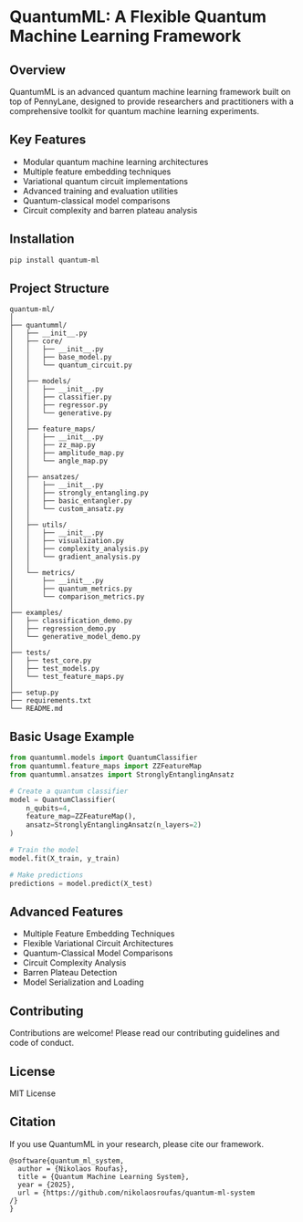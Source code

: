 # QuantumML: A Flexible Quantum Machine Learning Framework

## Overview

QuantumML is an advanced quantum machine learning framework built on top of PennyLane, designed to provide researchers and practitioners with a comprehensive toolkit for quantum machine learning experiments.

## Key Features

- Modular quantum machine learning architectures
- Multiple feature embedding techniques
- Variational quantum circuit implementations
- Advanced training and evaluation utilities
- Quantum-classical model comparisons
- Circuit complexity and barren plateau analysis

## Installation

```bash
pip install quantum-ml
```

## Project Structure

```
quantum-ml/
│
├── quantumml/
│   ├── __init__.py
│   ├── core/
│   │   ├── __init__.py
│   │   ├── base_model.py
│   │   └── quantum_circuit.py
│   │
│   ├── models/
│   │   ├── __init__.py
│   │   ├── classifier.py
│   │   ├── regressor.py
│   │   └── generative.py
│   │
│   ├── feature_maps/
│   │   ├── __init__.py
│   │   ├── zz_map.py
│   │   ├── amplitude_map.py
│   │   └── angle_map.py
│   │
│   ├── ansatzes/
│   │   ├── __init__.py
│   │   ├── strongly_entangling.py
│   │   ├── basic_entangler.py
│   │   └── custom_ansatz.py
│   │
│   ├── utils/
│   │   ├── __init__.py
│   │   ├── visualization.py
│   │   ├── complexity_analysis.py
│   │   └── gradient_analysis.py
│   │
│   └── metrics/
│       ├── __init__.py
│       ├── quantum_metrics.py
│       └── comparison_metrics.py
│
├── examples/
│   ├── classification_demo.py
│   ├── regression_demo.py
│   └── generative_model_demo.py
│
├── tests/
│   ├── test_core.py
│   ├── test_models.py
│   └── test_feature_maps.py
│
├── setup.py
├── requirements.txt
└── README.md
```

## Basic Usage Example

```python
from quantumml.models import QuantumClassifier
from quantumml.feature_maps import ZZFeatureMap
from quantumml.ansatzes import StronglyEntanglingAnsatz

# Create a quantum classifier
model = QuantumClassifier(
    n_qubits=4,
    feature_map=ZZFeatureMap(),
    ansatz=StronglyEntanglingAnsatz(n_layers=2)
)

# Train the model
model.fit(X_train, y_train)

# Make predictions
predictions = model.predict(X_test)
```

## Advanced Features

- Multiple Feature Embedding Techniques
- Flexible Variational Circuit Architectures
- Quantum-Classical Model Comparisons
- Circuit Complexity Analysis
- Barren Plateau Detection
- Model Serialization and Loading

## Contributing

Contributions are welcome! Please read our contributing guidelines and code of conduct.

## License

MIT License

## Citation

If you use QuantumML in your research, please cite our framework.
```
@software{quantum_ml_system,
  author = {Nikolaos Roufas},
  title = {Quantum Machine Learning System},
  year = {2025},
  url = {https://github.com/nikolaosroufas/quantum-ml-system
/}
}
```
```